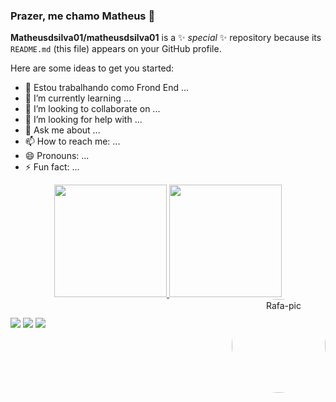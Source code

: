 ### Prazer, me chamo Matheus 👋

**Matheusdsilva01/matheusdsilva01** is a ✨ _special_ ✨ repository because its `README.md` (this file) appears on your GitHub profile.

Here are some ideas to get you started:

- 🔭 Estou trabalhando como Frond End ...
- 🌱 I’m currently learning ...
- 👯 I’m looking to collaborate on ...
- 🤔 I’m looking for help with ...
- 💬 Ask me about ...
- 📫 How to reach me: ...
- 😄 Pronouns: ...
- ⚡ Fun fact: ...

<div align="center">
  <a href="https://github.com/matheusdsilva01">
  <img height="180em" src="https://github-readme-stats.vercel.app/api?username=matheusdsilva01&show_icons=true&theme=default&include_all_commits=true&count_private=true"/>
  <img height="180em" src="https://github-readme-stats.vercel.app/api/top-langs/?username=matheusdsilva01&layout=compact&langs_count=7&theme=default"/>
  <img align="right" alt="Rafa-pic" height="150" style="border-radius:50%;" src="https://media.giphy.com/media/162WGx0aMNirOfwYQj/giphy.gif">
 </div>
  
  ##
  
  <div>
    <a href="https://instagram.com/matheusdsilva01" target="_blank"><img src="https://img.shields.io/badge/-Instagram-%23E4405F?style=for-the-badge&logo=instagram&logoColor=white" target="_blank"></a>
    <a href = "mailto:ms25022003@gmail.com"><img src="https://img.shields.io/badge/-Gmail-%23333?style=for-the-badge&logo=gmail&logoColor=white" target="_blank"></a>
  <a href="www.linkedin.com/in/matheus-silva-2502" target="_blank"><img src="https://img.shields.io/badge/-LinkedIn-%230077B5?style=for-the-badge&logo=linkedin&logoColor=white" target="_blank"></a> 
  </div>
